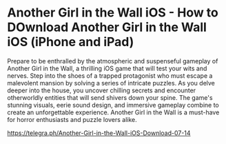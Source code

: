 # Another Girl in the Wall iOS - How to DOwnload Another Girl in the Wall iOS (iPhone and iPad)
Prepare to be enthralled by the atmospheric and suspenseful gameplay of Another Girl in the Wall, a thrilling iOS game that will test your wits and nerves. Step into the shoes of a trapped protagonist who must escape a malevolent mansion by solving a series of intricate puzzles. As you delve deeper into the house, you uncover chilling secrets and encounter otherworldly entities that will send shivers down your spine. The game's stunning visuals, eerie sound design, and immersive gameplay combine to create an unforgettable experience. Another Girl in the Wall is a must-have for horror enthusiasts and puzzle lovers alike.

https://telegra.ph/Another-Girl-in-the-Wall-iOS-Download-07-14

